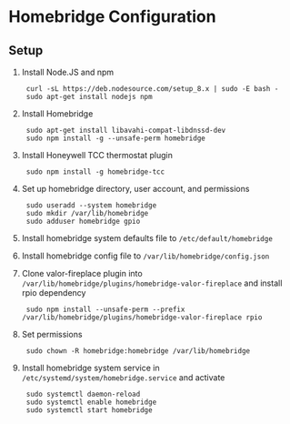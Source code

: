 Homebridge Configuration
========================

Setup
-----
1. Install Node.JS and npm

        curl -sL https://deb.nodesource.com/setup_8.x | sudo -E bash -
        sudo apt-get install nodejs npm

2. Install Homebridge

        sudo apt-get install libavahi-compat-libdnssd-dev
        sudo npm install -g --unsafe-perm homebridge

3. Install Honeywell TCC thermostat plugin

        sudo npm install -g homebridge-tcc

4. Set up homebridge directory, user account, and permissions

        sudo useradd --system homebridge
        sudo mkdir /var/lib/homebridge
        sudo adduser homebridge gpio

5. Install homebridge system defaults file to `/etc/default/homebridge`

6. Install homebridge config file to `/var/lib/homebridge/config.json`

7. Clone valor-fireplace plugin into `/var/lib/homebridge/plugins/homebridge-valor-fireplace` and install rpio dependency

        sudo npm install --unsafe-perm --prefix /var/lib/homebridge/plugins/homebridge-valor-fireplace rpio

8. Set permissions

        sudo chown -R homebridge:homebridge /var/lib/homebridge

9. Install homebridge system service in `/etc/systemd/system/homebridge.service` and activate

        sudo systemctl daemon-reload
        sudo systemctl enable homebridge
        sudo systemctl start homebridge
